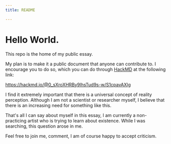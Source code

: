 ```yaml
---
title: README

---
```


# Hello World.

This repo is the home of my public essay.

My plan is to make it a public document that anyone can contribute to. 
I encourage you to do so, which you can do through [HackMD](https://hackmd.io/) at the following link:

https://hackmd.io/@0_sXroXHRBy9lhsTud9s-w/S1cpavAXlg

I find it extremely important that there is a universal concept of reality perception.
Although I am not a scientist or researcher myself, I believe that there is an increasing need for something like this.

That's all I can say about myself in this essay, I am currently a non-practicing artist who is trying to learn about existence.
While I was searching, this question arose in me.

Feel free to join me, comment, I am of course happy to accept criticism.